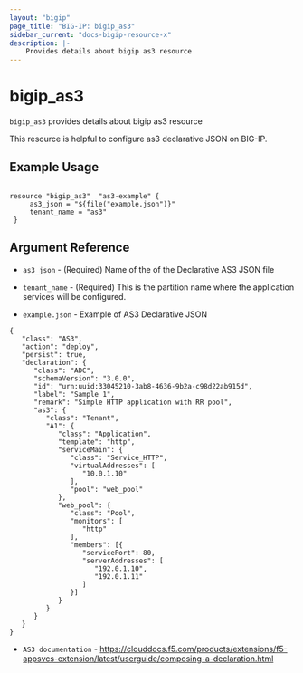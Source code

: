 ```yaml
---
layout: "bigip"
page_title: "BIG-IP: bigip_as3"
sidebar_current: "docs-bigip-resource-x"
description: |-
    Provides details about bigip as3 resource
---
```


# bigip_as3

`bigip_as3` provides details about bigip as3 resource

This resource is helpful to configure as3 declarative JSON on BIG-IP.
## Example Usage


```hcl

resource "bigip_as3"  "as3-example" {
     as3_json = "${file("example.json")}"
     tenant_name = "as3"
 }

```

## Argument Reference


* `as3_json` - (Required) Name of the of the Declarative AS3 JSON file

* `tenant_name` - (Required) This is the partition name where the application services will be configured.

* `example.json` - Example of AS3 Declarative JSON

```hcl
{
   "class": "AS3",
   "action": "deploy",
   "persist": true,
   "declaration": {
      "class": "ADC",
      "schemaVersion": "3.0.0",
      "id": "urn:uuid:33045210-3ab8-4636-9b2a-c98d22ab915d",
      "label": "Sample 1",
      "remark": "Simple HTTP application with RR pool",
      "as3": {
         "class": "Tenant",
         "A1": {
            "class": "Application",
            "template": "http",
            "serviceMain": {
               "class": "Service_HTTP",
               "virtualAddresses": [
                  "10.0.1.10"
               ],
               "pool": "web_pool"
            },
            "web_pool": {
               "class": "Pool",
               "monitors": [
                  "http"
               ],
               "members": [{
                  "servicePort": 80,
                  "serverAddresses": [
                     "192.0.1.10",
                     "192.0.1.11"
                  ]
               }]
            }
         }
      }
   }
}
```
* `AS3 documentation` - https://clouddocs.f5.com/products/extensions/f5-appsvcs-extension/latest/userguide/composing-a-declaration.html
